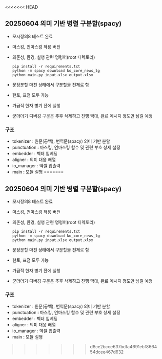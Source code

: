 <<<<<<< HEAD
## 20250604 의미 기반 병렬 구분할(spacy)
- 모시정의8 테스트 완료
- 마스킹, 언마스킹 적용 버전
- 의존성, 환경, 실행 관련 명령어(root 디렉토리)
  
  ```
  pip install -r requirements.txt
  python -m spacy download ko_core_news_lg
  python main.py input.xlsx output.xlsx
  ```
- 문장분할 마친 상태에서 구분할을 전제로 함
- 현토, 표점 모두 가능
- 가급적 한자 병기 전에 실행
- 군더더기 디버깅 구문은 추후 삭제하고 진행 막대, 완료 메시지 정도만 남길 예정


### 구조
- tokenizer : 원문(공백), 번역문(spacy) 의미 기반 분할
- punctuation : 마스킹, 언마스킹 함수 및 관련 부호 상세 설정
- embedder : 벡터 임베딩
- aligner : 의미 대응 배열
- io_manager : 엑셀 입출력
- main : 모듈 실행
=======
## 20250604 의미 기반 병렬 구분할(spacy)
- 모시정의8 테스트 완료
- 마스킹, 언마스킹 적용 버전
- 의존성, 환경, 실행 관련 명령어(root 디렉토리)
  
  ```
  pip install -r requirements.txt
  python -m spacy download ko_core_news_lg
  python main.py input.xlsx output.xlsx
  ```
- 문장분할 마친 상태에서 구분할을 전제로 함
- 현토, 표점 모두 가능
- 가급적 한자 병기 전에 실행
- 군더더기 디버깅 구문은 추후 삭제하고 진행 막대, 완료 메시지 정도만 남길 예정


### 구조
- tokenizer : 원문(공백), 번역문(spacy) 의미 기반 분할
- punctuation : 마스킹, 언마스킹 함수 및 관련 부호 상세 설정
- embedder : 벡터 임베딩
- aligner : 의미 대응 배열
- io_manager : 엑셀 입출력
- main : 모듈 실행
>>>>>>> d8ce2bcce637bdfa4691ebf866454dcee467d632
